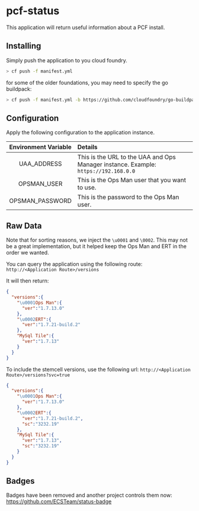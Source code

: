 # pcf-status

This application will return useful information about a PCF install.

## Installing

Simply push the application to you cloud foundry.
```Bash
> cf push -f manifest.yml
```

for some of the older foundations, you may need to specify the go buildpack:
```Bash
> cf push -f manifest.yml -b https://github.com/cloudfoundry/go-buildpack.git
```

## Configuration

Apply the following configuration to the application instance.

| Environment Variable | Details |
|:--------------------:|:--------|
| UAA_ADDRESS          | This is the URL to the UAA and Ops Manager instance. Example: `https://192.168.0.0` |
| OPSMAN_USER          | This is the Ops Man user that you want to use. |
| OPSMAN_PASSWORD      | This is the password to the Ops Man user. |

## Raw Data

Note that for sorting reasons, we inject the `\u0001` and `\0002`. This may not be a great
implementation, but it helped keep the Ops Man and ERT in the order we wanted.

You can query the application using the following route: `http://<Application Route>/versions`

It will then return:
```JSON
{
  "versions":{
    "\u0001Ops Man":{
      "ver":"1.7.13.0"
    },
    "\u0002ERT":{
      "ver":"1.7.21-build.2"
    },
    "MySql Tile":{
      "ver":"1.7.13"
    }
  }
}
```

To include the stemcell versions, use the following url: `http://<Application Route>/versions?svc=true`

```JSON
{
  "versions":{
    "\u0001Ops Man":{
      "ver":"1.7.13.0"
    },
    "\u0002ERT":{
      "ver":"1.7.21-build.2",
      "sc":"3232.19"
    },
    "MySql Tile":{
      "ver":"1.7.13",
      "sc":"3232.19"
    }
  }
}
```

## Badges
Badges have been removed and another project controls them now: https://github.com/ECSTeam/status-badge
